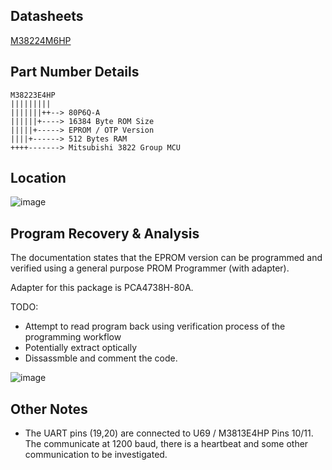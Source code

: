 
## Datasheets ##
[M38224M6HP](M3822.pdf)
## Part Number Details ##
```
M38223E4HP
|||||||||
|||||||++--> 80P6Q-A
||||||+----> 16384 Byte ROM Size 
|||||+-----> EPROM / OTP Version
||||+------> 512 Bytes RAM
++++-------> Mitsubishi 3822 Group MCU
```
## Location ##

![image](https://github.com/user-attachments/assets/a2e46dda-e8bc-42d8-bcc8-e8081ce7fbb1)

## Program Recovery & Analysis

The documentation states that the  EPROM version can be programmed and verified using a general purpose PROM Programmer (with adapter).

Adapter for this package is PCA4738H-80A.

TODO:
* Attempt to read program back using verification process of the programming workflow
* Potentially extract optically 
* Dissassmble and comment the code.

![image](https://github.com/user-attachments/assets/fc6904b1-b986-44e2-942a-3a0fede0cd2a)

## Other Notes ##

* The UART pins (19,20)  are connected to U69 /  M3813E4HP   Pins 10/11.  The communicate at 1200 baud, there is a heartbeat and some other communication to be investigated.
